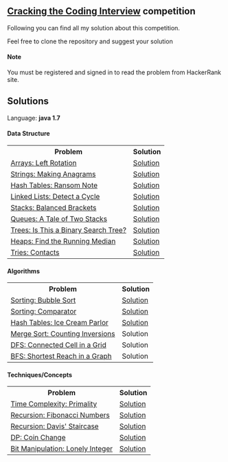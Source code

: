 ## [Cracking the Coding Interview](https://www.hackerrank.com/domains/tutorials/cracking-the-coding-interview) competition

Following you can find all my solution about this competition.

Feel free to clone the repository and suggest your solution

#### Note
You must be registered and signed in to read the problem from HackerRank site.


## Solutions

Language: **java 1.7**

#### Data Structure
<table>
    <tr>
        <th>Problem</th>
        <th>Solution</th>
    </tr>
    <tr>
        <td>
            <a href="https://www.hackerrank.com/challenges/ctci-array-left-rotation/problem">Arrays: Left Rotation</a>
        </td>
        <td>
            <a href="https://github.com/Giacky91/HackerRank/blob/master/Cracking%20the%20Coding%20Interview/Source/Arrays_Left_Rotation.java">Solution</a>
        </td>
    </tr>
    <tr>
        <td>
            <a href="https://www.hackerrank.com/challenges/ctci-making-anagrams/problem">Strings: Making Anagrams</a>
        </td>
        <td>
            <a href="https://github.com/Giacky91/HackerRank/blob/master/Cracking%20the%20Coding%20Interview/Source/Strings_Making_Anagrams.java">Solution</a>
        </td>
    </tr>
    <tr>
        <td>
            <a href="https://www.hackerrank.com/challenges/ctci-ransom-note/problem">Hash Tables: Ransom Note</a>
        </td>
        <td>
            <a href="https://github.com/Giacky91/HackerRank/blob/master/Cracking%20the%20Coding%20Interview/Source/Hash_Tables_Ransom_Note.java">Solution</a>
        </td>
    </tr>
    <tr>
        <td>
            <a href="https://www.hackerrank.com/challenges/ctci-linked-list-cycle/problem">Linked Lists: Detect a Cycle</a>
        </td>
        <td>
            <a href="https://github.com/Giacky91/HackerRank/blob/master/Cracking%20the%20Coding%20Interview/Source/Linked_Lists_Detect_a_Cycle.java">Solution</a>
        </td>
    </tr>
    <tr>
        <td>
            <a href="https://www.hackerrank.com/challenges/ctci-balanced-brackets/problem">Stacks: Balanced Brackets</a>
        </td>
        <td>
            <a href="https://github.com/Giacky91/HackerRank/blob/master/Cracking%20the%20Coding%20Interview/Source/Stacks_Balanced_Brackets.java">Solution</a>
        </td>
    </tr>
    <tr>
        <td>
            <a href="https://www.hackerrank.com/challenges/ctci-queue-using-two-stacks/problem">Queues: A Tale of Two Stacks</a>
        </td>
        <td>
            <a href="https://github.com/Giacky91/HackerRank/blob/master/Cracking%20the%20Coding%20Interview/Source/Queues_A_Tale_of_Two_Stacks.java">Solution</a>
        </td>
    </tr>
    <tr>
        <td>
            <a href="https://www.hackerrank.com/challenges/ctci-is-binary-search-tree/problem">Trees: Is This a Binary Search Tree?</a>
        </td>
        <td>
            <a href="https://github.com/Giacky91/HackerRank/blob/master/Cracking%20the%20Coding%20Interview/Source/Trees_Is_This_a_Binary_Search_Tree.java">Solution</a>
        </td>
    </tr>
    <tr>
        <td>
            <a href="https://www.hackerrank.com/challenges/ctci-find-the-running-median/problem">Heaps: Find the Running Median</a>
        </td>
        <td>
            <a href="https://github.com/Giacky91/HackerRank/blob/master/Cracking%20the%20Coding%20Interview/Source/Heaps_Find_the_Running_Median.java">Solution</a>
        </td>
    </tr>
    <tr>
        <td>
            <a href="https://www.hackerrank.com/challenges/ctci-contacts/problem">Tries: Contacts</a>
        </td>
        <td>
            <a href="https://github.com/Giacky91/HackerRank/blob/master/Cracking%20the%20Coding%20Interview/Source/Tries_Contacts.java">Solution</a>
        </td>
    </tr>
</table>

#### Algorithms

<table>
    <tr>
        <th>Problem</th>
        <th>Solution</th>
    </tr>
    <tr>
        <td>
            <a href="https://www.hackerrank.com/challenges/ctci-bubble-sort/problem">Sorting: Bubble Sort</a>
        </td>
        <td>
            <a href="https://github.com/Giacky91/HackerRank/blob/master/Cracking%20the%20Coding%20Interview/Source/Sorting_Bubble_Sort.java">Solution</a>
        </td>
    </tr>
    <tr>
        <td>
            <a href="https://www.hackerrank.com/challenges/ctci-comparator-sorting/problem">Sorting: Comparator</a>
        </td>
        <td>
            <a href="https://github.com/Giacky91/HackerRank/blob/master/Cracking%20the%20Coding%20Interview/Source/Sorting_Comparator.java">Solution</a>
        </td>
    </tr>
    <tr>
        <td>
            <a href="https://www.hackerrank.com/challenges/ctci-ice-cream-parlor/problem">Hash Tables: Ice Cream Parlor</a>
        </td>
        <td>
            <a href="https://github.com/Giacky91/HackerRank/blob/master/Cracking%20the%20Coding%20Interview/Source/Hash_Tables_Ice_Cream_Parlor.java">Solution</a>
        </td>
    </tr>
    <tr>
        <td>
            <a href="https://www.hackerrank.com/challenges/ctci-merge-sort/problem">Merge Sort: Counting Inversions</a>
        </td>
        <td>
            Solution
        </td>
    </tr>
    <tr>
        <td>
            <a href="https://www.hackerrank.com/challenges/ctci-connected-cell-in-a-grid/problem">DFS: Connected Cell in a Grid</a>
        </td>
        <td>
            Solution
        </td>
    </tr>
    <tr>
        <td>
            <a href="https://www.hackerrank.com/challenges/ctci-bfs-shortest-reach/problem">BFS: Shortest Reach in a Graph</a>
        </td>
        <td>
            Solution
        </td>
    </tr>
</table>

#### Techniques/Concepts

<table>
    <tr>
        <th>Problem</th>
        <th>Solution</th>
    </tr>
    <tr>
        <td>
            <a href="https://www.hackerrank.com/challenges/ctci-big-o/problem">Time Complexity: Primality</a>
        </td>
        <td>
            <a href="https://github.com/Giacky91/HackerRank/blob/master/Cracking%20the%20Coding%20Interview/Source/Time_Complexity_Primality.java">Solution</a>
        </td>
    </tr>
    <tr>
        <td>
            <a href="https://www.hackerrank.com/challenges/ctci-fibonacci-numbers/problem">Recursion: Fibonacci Numbers</a>
        </td>
        <td>
            <a href="https://github.com/Giacky91/HackerRank/blob/master/Cracking%20the%20Coding%20Interview/Source/Recursion_Fibonacci_Numbers.java">Solution</a>
        </td>
    </tr>
    <tr>
        <td>
            <a href="https://www.hackerrank.com/challenges/ctci-recursive-staircase/problem">Recursion: Davis' Staircase</a>
        </td>
        <td>
            <a href="https://github.com/Giacky91/HackerRank/blob/master/Cracking%20the%20Coding%20Interview/Source/Recursion_Davis'_Staircase.java">Solution</a>
        </td>
    </tr>
    <tr>
        <td>
            <a href="https://www.hackerrank.com/challenges/ctci-coin-change/problem">DP: Coin Change</a>
        </td>
        <td>
            <a href="https://github.com/Giacky91/HackerRank/blob/master/Cracking%20the%20Coding%20Interview/Source/DP_Coin_Change.java">Solution</a>
        </td>
    </tr>
    <tr>
        <td>
            <a href="https://www.hackerrank.com/challenges/ctci-lonely-integer/problem">Bit Manipulation: Lonely Integer</a>
        </td>
        <td>
            <a href="https://github.com/Giacky91/HackerRank/blob/master/Cracking%20the%20Coding%20Interview/Source/Bit_Manipulation_Lonely_Integer.java">Solution</a>
        </td>
    </tr>
</table>